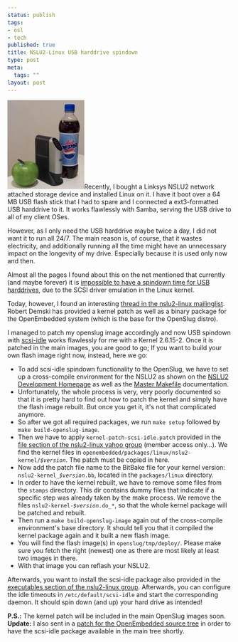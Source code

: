 ```yaml
--- 
status: publish
tags: 
- osl
- tech
published: true
title: NSLU2-Linux USB harddrive spindown
type: post
meta: 
  tags: ""
layout: post
---
```

<img src='/media/wp/thumb-nslu2-Size-In-Context.jpg' alt='NSLU2; source: nslu2-linux yahoo group' class="alignright" />Recently, I bought a Linksys NSLU2 network attached storage device and installed Linux on it. I have it boot over a 64 MB USB flash stick that I had to spare and I connected a ext3-formatted USB harddrive to it. It works flawlessly with Samba, serving the USB drive to all of my client OSes.

However, as I only need the USB harddrive maybe twice a day, I did not want it to run all 24/7. The main reason is, of course, that it wastes electricity, and additionally running all the time might have an unnecessary impact on the longevity of my drive. Especially because it is used only now and then.

Almost all the pages I found about this on the net mentioned that currently (and maybe forever) it is <a href="http://www.nslu2-linux.org/wiki/FAQ/SpinDownUSBHarddisks">impossible to have a spindown time for USB harddrives</a>, due to the SCSI driver emulation in the Linux kernel.

Today, however, I found an interesting <a href="http://groups.yahoo.com/group/nslu2-linux/message/8282">thread in the nslu2-linux mailinglist</a>. Robert Demski has provided a kernel patch as well as a binary package for the OpenEmbedded system (which is the base for the OpenSlug distro).

I managed to patch my openslug image accordingly and now USB spindown with <a href="http://www.lost-habit.com/scsi.html">scsi-idle</a> works flawlessly for me with a Kernel 2.6.15-2. Once it is patched in the main images, you are good to go; If you want to build your own flash image right now, instead, here we go:
<!--more-->
<ul>
	<li>To add scsi-idle spindown functionality to the OpenSlug, we have to set up a cross-compile environment for the NSLU2 as shown on the <a href="http://www.nslu2-linux.org/wiki/Development/HomePage">NSLU2 Development Homepage</a> as well as the <a href="http://www.nslu2-linux.org/wiki/Development/MasterMakefile">Master Makefile</a> documentation.</li>
	<li>Unfortunately, the whole process is very, very poorly documented so that it is pretty hard to find out how to patch the kernel and simply have the flash image rebuilt. But once you get it, it's not that complicated anymore.</li>
	<li>So after we got all required packages, we run <code>make setup</code> followed by <code>make build-openslug-image</code>.</li>
	<li>Then we have to apply <code>kernel-patch-scsi-idle.patch</code> provided in the <a href="http://groups.yahoo.com/group/nslu2-linux/files/Custom%20Executables/">file section of the nslu2-linux yahoo group</a> (member access only...). We find the kernel files in <code>openembedded/packages/linux/nslu2-kernel/<em>$version</em></code>. The patch must be copied in here.</li>
	<li>Now add the patch file name to the BitBake file for your kernel version: <code>nslu2-kernel_<em>$version</em>.bb</code>, located in the <code>packages/linux</code> directory.</li>
	<li>In order to have the kernel rebuilt, we have to remove some files from the <code>stamps</code> directory. This dir contains dummy files that indicate if a specific step was already taken by the make process. We remove the files <code>nslu2-kernel-<em>$version</em>.do_*</code>, so that the whole kernel package will be patched and rebuilt.</li>
	<li>Then run a <code>make build-openslug-image</code> again out of the cross-compile environment's base directory. It should tell you that it compiled the kernel package again and it built a new flash image.</li>
	<li>You will find the flash image(s) in <code>openslug/tmp/deploy/</code>. Please make sure you fetch the right (newest) one as there are most likely at least two images in there.</li>
	<li>With that image you can reflash your NSLU2.</li>
</ul>

Afterwards, you want to install the scsi-idle package also provided in the <a href="http://groups.yahoo.com/group/nslu2-linux/files/Custom%20Executables/">executables section of the nslu2-linux group</a>. Afterwards, you can configure the idle timeouts in <code>/etc/default/scsi-idle</code> and start the corresponding daemon. It should spin down (and up) your hard drive as intended!

<strong>P.S.:</strong> The kernel patch will be included in the main OpenSlug images soon.
<strong>Update:</strong> I also sent in a <a href="http://www.handhelds.org/hypermail/oe/49/4973.html">patch for the OpenEmbedded source tree</a> in order to have the scsi-idle package available in the main tree shortly.
